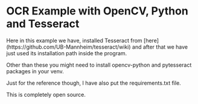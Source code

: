 
# OCR Example with OpenCV, Python and Tesseract

<p>Here in this example we have, installed Tesseract from [here](https://github.com/UB-Mannheim/tesseract/wiki) and after that we have just used its installation path inside the program.

Other than these you might need to install opencv-python and pytesseract packages in your venv. 

Just for the reference though, I have also put the requirements.txt file.


This is completely open source.</p>